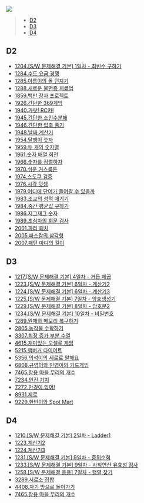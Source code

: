 ![](https://swexpertacademy.com/html/main/images/sw_img/main_logo.png)

> - [D2](#d2)  
> - [D3](#d3)  
> - [D4](#d4)  


## D2 

- [1204.\[S/W 문제해결 기본\] 1일차 - 최빈수 구하기](https://gitlab.com/kastori1990/algo/-/blob/master/swea/d2/swea1204.java)
- [1284.수도 요금 경쟁](https://gitlab.com/kastori1990/algo/-/blob/master/swea/d2/swea1284.java)
- [1285.아름이의 돌 던지기](https://gitlab.com/kastori1990/algo/-/blob/master/swea/d2/swea1285.java)
- [1288.새로운 불면증 치료법](https://gitlab.com/kastori1990/algo/-/blob/master/swea/d2/swea1288.java)
- [1859.백만 장자 프로젝트](https://gitlab.com/kastori1990/algo/-/blob/master/swea/d2/swea1859.java)
- [1926.간단한 369게임](https://gitlab.com/kastori1990/algo/-/blob/master/swea/d2/swea1926.java)
- [1940.가랏! RC카!](https://gitlab.com/kastori1990/algo/-/blob/master/swea/d2/swea1940.java)
- [1945.간단한 소인수분해](https://gitlab.com/kastori1990/algo/-/blob/master/swea/d2/swea1945.java)
- [1946.간단한 압축 풀기](https://gitlab.com/kastori1990/algo/-/blob/master/swea/d2/swea1946.java)
- [1948.날짜 계산기](https://gitlab.com/kastori1990/algo/-/blob/master/swea/d2/swea1948.java)
- [1954.달팽이 숫자](https://gitlab.com/kastori1990/algo/-/blob/master/swea/d2/swea1954.java)
- [1959.두 개의 숫자열](https://gitlab.com/kastori1990/algo/-/blob/master/swea/d2/swea1959.java)
- [1961.숫자 배열 회전](https://gitlab.com/kastori1990/algo/-/blob/master/swea/d2/swea1961.java)
- [1966.숫자를 정렬하자](https://gitlab.com/kastori1990/algo/-/blob/master/swea/d2/swea1966.java)
- [1970.쉬운 거스름돈](https://gitlab.com/kastori1990/algo/-/blob/master/swea/d2/swea1970.java)
- [1974.스도쿠 검증](https://gitlab.com/kastori1990/algo/-/blob/master/swea/d2/swea1974.java)
- [1976.시각 덧셈](https://gitlab.com/kastori1990/algo/-/blob/master/swea/d2/swea1976.java)
- [1979.어디에 단어가 들어갈 수 있을까](https://gitlab.com/kastori1990/algo/-/blob/master/swea/d2/swea1979.java)
- [1983.조교의 성적 매기기](https://gitlab.com/kastori1990/algo/-/blob/master/swea/d2/swea1983.java)
- [1984.중간 평균값 구하기](https://gitlab.com/kastori1990/algo/-/blob/master/swea/d2/swea1984.java)
- [1986.지그재그 숫자](https://gitlab.com/kastori1990/algo/-/blob/master/swea/d2/swea1986.java)
- [1989.초심자의 회문 검사](https://gitlab.com/kastori1990/algo/-/blob/master/swea/d2/swea1989.java)
- [2001.파리 퇴치](https://gitlab.com/kastori1990/algo/-/blob/master/swea/d2/swea2001.java)
- [2005.파스칼의 삼각형](https://gitlab.com/kastori1990/algo/-/blob/master/swea/d2/swea2005.java)
- [2007.패턴 마디의 길이](https://gitlab.com/kastori1990/algo/-/blob/master/swea/d2/swea2007.java)

## D3 

- [1217.\[S/W 문제해결 기본\] 4일차 - 거듭 제곱](https://gitlab.com/kastori1990/algo/-/blob/master/swea/d3/swea1217.java)
- [1223.\[S/W 문제해결 기본\] 6일차 - 계산기2](https://gitlab.com/kastori1990/algo/-/blob/master/swea/d3/swea1223.java)
- [1224.\[S/W 문제해결 기본\] 6일차 - 계산기3](https://gitlab.com/kastori1990/algo/-/blob/master/swea/d3/swea1224.java)
- [1225.\[S/W 문제해결 기본\] 7일차 - 암호생성기](https://gitlab.com/kastori1990/algo/-/blob/master/swea/d3/swea1225.java)
- [1229.\[S/W 문제해결 기본\] 8일차 - 암호문2](https://gitlab.com/kastori1990/algo/-/blob/master/swea/d3/swea1229.java)
- [1234.\[S/W 문제해결 기본\] 10일차 - 비밀번호](https://gitlab.com/kastori1990/algo/-/blob/master/swea/d3/swea1234.java)
- [1289.원재의 메모리 복구하기](https://gitlab.com/kastori1990/algo/-/blob/master/swea/d3/swea1289.java)
- [2805.농작물 수확하기](https://gitlab.com/kastori1990/algo/-/blob/master/swea/d3/swea2805.java)
- [3307.최장 증가 부분 수열](https://gitlab.com/kastori1990/algo/-/blob/master/swea/d3/swea3307.java)
- [4615.재미있는 오셀로 게임](https://gitlab.com/kastori1990/algo/-/blob/master/swea/d3/swea4615.java)
- [5215.햄버거 다이어트](https://gitlab.com/kastori1990/algo/-/blob/master/swea/d3/swea5215.java)
- [5356.의석이의 세로로 말해요](https://gitlab.com/kastori1990/algo/-/blob/master/swea/d3/swea5356.java)
- [6808.규영이와 인영이의 카드게임](https://gitlab.com/kastori1990/algo/-/blob/master/swea/d3/swea6808.java)
- [7465.창용 마을 무리의 개수](https://gitlab.com/kastori1990/algo/-/blob/master/swea/d3/swea7465.java)
- [7234.안전 기지](https://gitlab.com/kastori1990/algo/-/blob/master/swea/d3/swea7234.java)
- [7272.안경이 없어!](https://gitlab.com/kastori1990/algo/-/blob/master/swea/d3/swea7272.java)
- [8931.제로](https://gitlab.com/kastori1990/algo/-/blob/master/swea/d3/swea8931.java)
- [9229.한빈이와 Spot Mart](https://gitlab.com/kastori1990/algo/-/blob/master/swea/d3/swea9229.java)

## D4
- [1210.\[S/W 문제해결 기본\] 2일차 - Ladder1](https://gitlab.com/kastori1990/algo/-/blob/master/swea/d4/swea1210.java)
- [1223.계산기2](https://gitlab.com/kastori1990/algo/-/blob/master/swea/d4/swea1223.java)
- [1224.계산기3](https://gitlab.com/kastori1990/algo/-/blob/master/swea/d4/swea1224.java)
- [1231.\[S/W 문제해결 기본\] 9일차 - 중위순회](https://gitlab.com/kastori1990/algo/-/blob/master/swea/d4/swea1231.java)
- [1233.\[S/W 문제해결 기본\] 9일차 - 사칙연산 유효성 검사](https://gitlab.com/kastori1990/algo/-/blob/master/swea/d4/swea1233.java)
- [1258.\[S/W 문제해결 응용\] 7일차 - 행렬 찾기](https://gitlab.com/kastori1990/algo/-/blob/master/swea/d4/swea1258.java)
- [3289.서로소 집합](https://gitlab.com/kastori1990/algo/-/blob/master/swea/d4/swea3289.java)
- [4408.자기 방으로 돌아가기](https://gitlab.com/kastori1990/algo/-/blob/master/swea/d4/swea4408.java)
- [7465.창용 마을 무리의 개수](https://gitlab.com/kastori1990/algo/-/blob/master/swea/d4/swea7465.java)

